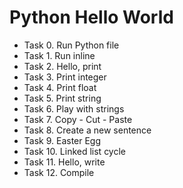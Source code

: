# Python Hello World

- Task 0. Run Python file
- Task 1. Run inline
- Task 2. Hello, print
- Task 3. Print integer
- Task 4. Print float
- Task 5. Print string
- Task 6. Play with strings
- Task 7. Copy - Cut - Paste
- Task 8. Create a new sentence
- Task 9. Easter Egg
- Task 10. Linked list cycle
- Task 11. Hello, write
- Task 12. Compile

